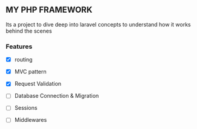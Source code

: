 ## MY PHP FRAMEWORK 

Its a project to dive deep into laravel concepts to understand how it works behind the scenes

### Features 
* [x] routing  
* [x] MVC pattern
* [x] Request Validation
* [ ] Database Connection & Migration
* [ ] Sessions
* [ ] Middlewares

